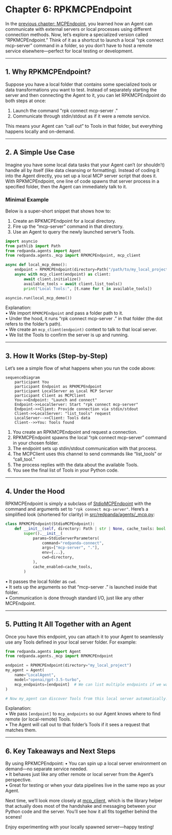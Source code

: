 # Chapter 6: RPKMCPEndpoint

In the [previous chapter: MCPEndpoint](05_mcpendpoint_.md), you learned how an Agent can communicate with external servers or local processes using different connection methods. Now, let’s explore a specialized version called “RPKMCPEndpoint.” Think of it as a shortcut to launch a local “rpk connect mcp-server” command in a folder, so you don’t have to host a remote service elsewhere—perfect for local testing or development.

---

## 1. Why RPKMCPEndpoint?

Suppose you have a local folder that contains some specialized tools or data transformations you want to test. Instead of separately starting the server and then connecting the Agent to it, you can let RPKMCPEndpoint do both steps at once:
1. Launch the command "rpk connect mcp-server ."
2. Communicate through stdin/stdout as if it were a remote service.

This means your Agent can “call out” to Tools in that folder, but everything happens locally and on-demand.

---

## 2. A Simple Use Case

Imagine you have some local data tasks that your Agent can’t (or shouldn’t) handle all by itself (like data cleansing or formatting). Instead of coding it into the Agent directly, you set up a local MCP server script that does it. With RPKMCPEndpoint, one line of code spawns that server process in a specified folder, then the Agent can immediately talk to it.

### Minimal Example

Below is a super-short snippet that shows how to:
1. Create an RPKMCPEndpoint for a local directory.  
2. Fire up the “mcp-server” command in that directory.  
3. Use an Agent to query the newly launched server’s Tools.

```python
import asyncio
from pathlib import Path
from redpanda.agents import Agent
from redpanda.agents._mcp import RPKMCPEndpoint, mcp_client

async def local_mcp_demo():
    endpoint = RPKMCPEndpoint(directory=Path("/path/to/my_local_project"))
    async with mcp_client(endpoint) as client:
        await client.initialize()
        available_tools = await client.list_tools()
        print("Local Tools:", [t.name for t in available_tools])

asyncio.run(local_mcp_demo())
```
Explanation:  
• We import `RPKMCPEndpoint` and pass a folder path to it.  
• Under the hood, it runs “rpk connect mcp-server .” in that folder (the dot refers to the folder’s path).  
• We create an `mcp_client(endpoint)` context to talk to that local server.  
• We list the Tools to confirm the server is up and running.

---

## 3. How It Works (Step-by-Step)

Let’s see a simple flow of what happens when you run the code above:

```mermaid
sequenceDiagram
    participant You
    participant Endpoint as RPKMCPEndpoint
    participant LocalServer as Local MCP Server
    participant Client as MCPClient
    You->>Endpoint: "Launch and connect"
    Endpoint->>LocalServer: Start "rpk connect mcp-server"
    Endpoint->>Client: Provide connection via stdin/stdout
    Client->>LocalServer: "list_tools" request
    LocalServer-->>Client: Tools data
    Client-->>You: Tools found
```

1. You create an RPKMCPEndpoint and request a connection.  
2. RPKMCPEndpoint spawns the local “rpk connect mcp-server” command in your chosen folder.  
3. The endpoint sets up stdin/stdout communication with that process.  
4. The MCPClient uses this channel to send commands like “list_tools” or “call_tool.”  
5. The process replies with the data about the available Tools.  
6. You see the final list of Tools in your Python code.

---

## 4. Under the Hood

RPKMCPEndpoint is simply a subclass of [StdioMCPEndpoint](05_mcpendpoint_.md#simple-use-case) with the command and arguments set to `"rpk connect mcp-server"`. Here’s a simplified look (shortened for clarity) in [src/redpanda/agents/_mcp.py](../src/redpanda/agents/_mcp.py):

```python
class RPKMCPEndpoint(StdioMCPEndpoint):
    def __init__(self, directory: Path | str | None, cache_tools: bool = True):
        super().__init__(
            params=StdioServerParameters(
                command="redpanda-connect",
                args=["mcp-server", "."],
                env={...},
                cwd=directory,
            ),
            cache_enabled=cache_tools,
        )
```

• It passes the local folder as `cwd`.  
• It sets up the arguments so that “mcp-server .” is launched inside that folder.  
• Communication is done through standard I/O, just like any other MCPEndpoint.

---

## 5. Putting It All Together with an Agent

Once you have this endpoint, you can attach it to your Agent to seamlessly use any Tools defined in your local server folder. For example:

```python
from redpanda.agents import Agent
from redpanda.agents._mcp import RPKMCPEndpoint

endpoint = RPKMCPEndpoint(directory="my_local_project")
my_agent = Agent(
    name="LocalAgent",
    model="openai/gpt-3.5-turbo",
    mcp_endpoints=[endpoint]  # We can list multiple endpoints if we want
)

# Now my_agent can discover Tools from this local server automatically!
```
Explanation:  
• We pass `[endpoint]` to `mcp_endpoints` so our Agent knows where to find remote (or local-remote) Tools.  
• The Agent will call out to that folder’s Tools if it sees a request that matches them.

---

## 6. Key Takeaways and Next Steps

By using RPKMCPEndpoint:
• You can spin up a local server environment on demand—no separate service needed.  
• It behaves just like any other remote or local server from the Agent’s perspective.  
• Great for testing or when your data pipelines live in the same repo as your Agent.

Next time, we’ll look more closely at [mcp_client](07_mcp_client_.md), which is the library helper that actually does most of the handshake and messaging between your Python code and the server. You’ll see how it all fits together behind the scenes!

Enjoy experimenting with your locally spawned server—happy testing!
